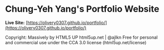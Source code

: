 # Chung-Yeh Yang's Portfolio Website

**Live Site:** [https://olivery0307.github.io/portfolio/](https://olivery0307.github.io/portfolio/)

Copyright:
Massively by HTML5 UP
html5up.net | @ajlkn
Free for personal and commercial use under the CCA 3.0 license (html5up.net/license)
